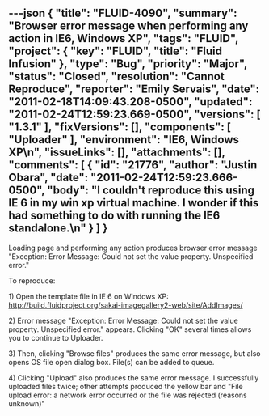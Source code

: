 ---json
{
  "title": "FLUID-4090",
  "summary": "Browser error message when performing any action in IE6, Windows XP",
  "tags": "FLUID",
  "project": {
    "key": "FLUID",
    "title": "Fluid Infusion"
  },
  "type": "Bug",
  "priority": "Major",
  "status": "Closed",
  "resolution": "Cannot Reproduce",
  "reporter": "Emily Servais",
  "date": "2011-02-18T14:09:43.208-0500",
  "updated": "2011-02-24T12:59:23.669-0500",
  "versions": [
    "1.3.1"
  ],
  "fixVersions": [],
  "components": [
    "Uploader"
  ],
  "environment": "IE6, Windows XP\n",
  "issueLinks": [],
  "attachments": [],
  "comments": [
    {
      "id": "21776",
      "author": "Justin Obara",
      "date": "2011-02-24T12:59:23.666-0500",
      "body": "I couldn't reproduce this using IE 6 in my win xp virtual machine. I wonder if this had something to do with running the IE6 standalone.\n"
    }
  ]
}
---
Loading page and performing any action produces browser error message "Exception: Error Message: Could not set the value property. Unspecified error."&#x20;

To reproduce:

1\) Open the template file in IE 6 on Windows XP:\
<http://build.fluidproject.org/sakai-imagegallery2-web/site/AddImages/>

2\) Error message "Exception: Error Message: Could not set the value property. Unspecified error." appears. Clicking "OK" several times allows you to continue to Uploader.

3\) Then, clicking "Browse files" produces the same error message, but also opens OS file open dialog box. File(s) can be added to queue.

4\) Clicking "Upload" also produces the same error message. I successfully uploaded files twice; other attempts produced the yellow bar and "File upload error: a network error occurred or the file was rejected (reasons unknown)"

        